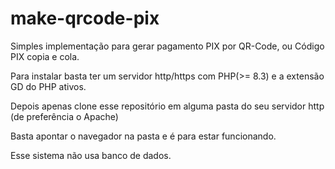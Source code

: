 # make-qrcode-pix
Simples implementação para gerar pagamento PIX por QR-Code, ou Código PIX copia e cola.

Para instalar basta ter um servidor http/https com PHP(>= 8.3) e a extensão GD do PHP ativos.

Depois apenas clone esse repositório em alguma pasta do seu servidor http (de preferência o Apache)

Basta apontar o navegador na pasta e é para estar funcionando.

Esse sistema não usa banco de dados.
